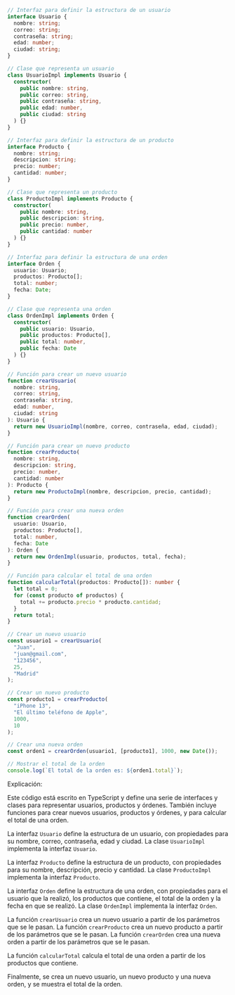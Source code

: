 ```typescript
// Interfaz para definir la estructura de un usuario
interface Usuario {
  nombre: string;
  correo: string;
  contraseña: string;
  edad: number;
  ciudad: string;
}

// Clase que representa un usuario
class UsuarioImpl implements Usuario {
  constructor(
    public nombre: string,
    public correo: string,
    public contraseña: string,
    public edad: number,
    public ciudad: string
  ) {}
}

// Interfaz para definir la estructura de un producto
interface Producto {
  nombre: string;
  descripcion: string;
  precio: number;
  cantidad: number;
}

// Clase que representa un producto
class ProductoImpl implements Producto {
  constructor(
    public nombre: string,
    public descripcion: string,
    public precio: number,
    public cantidad: number
  ) {}
}

// Interfaz para definir la estructura de una orden
interface Orden {
  usuario: Usuario;
  productos: Producto[];
  total: number;
  fecha: Date;
}

// Clase que representa una orden
class OrdenImpl implements Orden {
  constructor(
    public usuario: Usuario,
    public productos: Producto[],
    public total: number,
    public fecha: Date
  ) {}
}

// Función para crear un nuevo usuario
function crearUsuario(
  nombre: string,
  correo: string,
  contraseña: string,
  edad: number,
  ciudad: string
): Usuario {
  return new UsuarioImpl(nombre, correo, contraseña, edad, ciudad);
}

// Función para crear un nuevo producto
function crearProducto(
  nombre: string,
  descripcion: string,
  precio: number,
  cantidad: number
): Producto {
  return new ProductoImpl(nombre, descripcion, precio, cantidad);
}

// Función para crear una nueva orden
function crearOrden(
  usuario: Usuario,
  productos: Producto[],
  total: number,
  fecha: Date
): Orden {
  return new OrdenImpl(usuario, productos, total, fecha);
}

// Función para calcular el total de una orden
function calcularTotal(productos: Producto[]): number {
  let total = 0;
  for (const producto of productos) {
    total += producto.precio * producto.cantidad;
  }
  return total;
}

// Crear un nuevo usuario
const usuario1 = crearUsuario(
  "Juan",
  "juan@gmail.com",
  "123456",
  25,
  "Madrid"
);

// Crear un nuevo producto
const producto1 = crearProducto(
  "iPhone 13",
  "El último teléfono de Apple",
  1000,
  10
);

// Crear una nueva orden
const orden1 = crearOrden(usuario1, [producto1], 1000, new Date());

// Mostrar el total de la orden
console.log(`El total de la orden es: ${orden1.total}`);
```

Explicación:

Este código está escrito en TypeScript y define una serie de interfaces y clases para representar usuarios, productos y órdenes. También incluye funciones para crear nuevos usuarios, productos y órdenes, y para calcular el total de una orden.

La interfaz `Usuario` define la estructura de un usuario, con propiedades para su nombre, correo, contraseña, edad y ciudad. La clase `UsuarioImpl` implementa la interfaz `Usuario`.

La interfaz `Producto` define la estructura de un producto, con propiedades para su nombre, descripción, precio y cantidad. La clase `ProductoImpl` implementa la interfaz `Producto`.

La interfaz `Orden` define la estructura de una orden, con propiedades para el usuario que la realizó, los productos que contiene, el total de la orden y la fecha en que se realizó. La clase `OrdenImpl` implementa la interfaz `Orden`.

La función `crearUsuario` crea un nuevo usuario a partir de los parámetros que se le pasan. La función `crearProducto` crea un nuevo producto a partir de los parámetros que se le pasan. La función `crearOrden` crea una nueva orden a partir de los parámetros que se le pasan.

La función `calcularTotal` calcula el total de una orden a partir de los productos que contiene.

Finalmente, se crea un nuevo usuario, un nuevo producto y una nueva orden, y se muestra el total de la orden.